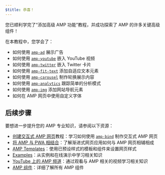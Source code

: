 ```yaml
---
$title: 恭喜！
---
```


您已顺利学完了“添加高级 AMP 功能”教程，并成功探索了 AMP 的许多关键高级组件！

在本教程中，您学会了：

- 如何使用 [`amp-ad`](../../../../documentation/components/reference/amp-ad.md) 展示广告
- 如何使用 [`amp-youtube`](../../../../documentation/components/reference/amp-youtube.md) 嵌入 YouTube 视频
- 如何使用 [`amp-twitter`](../../../../documentation/components/reference/amp-twitter.md) 嵌入 Twitter 卡片
- 如何使用 [`amp-fit-text`](../../../../documentation/components/reference/amp-fit-text.md) 添加自适应文本元素
- 如何使用 [`amp-carousel`](../../../../documentation/components/reference/amp-carousel.md) 制作轮换展示内容
- 如何使用 [`amp-analytics`](../../../../documentation/components/reference/amp-analytics.md) 跟踪简单的分析模式
- 如何使用 [`amp-img`](../../../../documentation/components/reference/amp-img.md) 添加网站导航元素
- 如何在 AMP 网页中使用自定义字体

## 后续步骤

要想进一步提升您的 AMP 专业知识，请参阅以下资源：

- [创建交互式 AMP 网页](../../../../documentation/guides-and-tutorials/develop/interactivity/index.md)教程：学习如何使用 [`amp-bind`](../../../../documentation/components/reference/amp-bind.md) 制作交互式 AMP 网页
- [将 AMP 与 PWA 相结合](../../../../documentation/guides-and-tutorials/integrate/amp-in-pwa.md)：了解渐进式网页应用如何与 AMP 网页相辅相成
- [AMP Templates](../../../../documentation/templates/index.html)：使用已预设样式的模板和组件来设置网页样式
- [Examples](../../../../documentation/examples/index.html)：从实例和在线演示中学习相关知识
- [YouTube 上的 AMP 频道](https://www.youtube.com/channel/UCXPBsjgKKG2HqsKBhWA4uQw)：通过观看与 AMP 相关的视频学习相关知识
- [AMP 组件](../../../../documentation/components/index.html)：详细了解所有 AMP 组件
